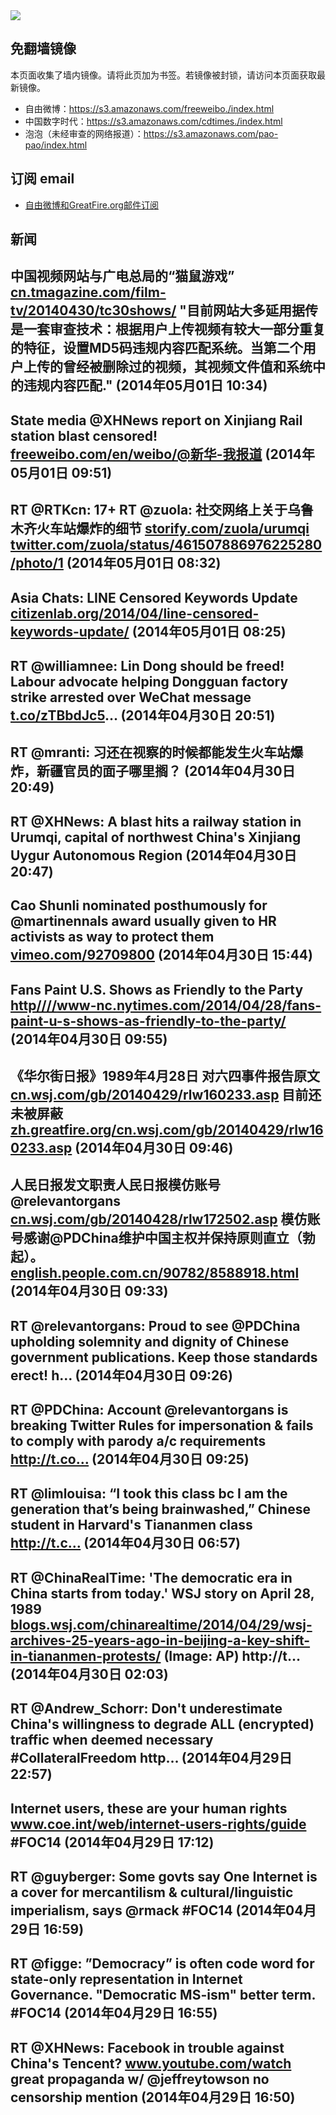 <img src="https://raw.githubusercontent.com/greatfire/z/master/logos.gif" />

## 免翻墙镜像
本页面收集了墙内镜像。请将此页加为书签。若镜像被封锁，请访问本页面获取最新镜像。
* 自由微博：https://s3.amazonaws.com/freeweibo./index.html
* 中国数字时代：https://s3.amazonaws.com/cdtimes./index.html
* 泡泡（未经审查的网络报道）：https://s3.amazonaws.com/pao-pao/index.html

## 订阅 email
* <a href="https://greatfire.us7.list-manage.com/subscribe?u=854fca58782082e0cbdf204a0&id=c78949b93c">自由微博和GreatFire.org邮件订阅</a>
		
## 新闻
中国视频网站与广电总局的“猫鼠游戏” <a href="http://cn.tmagazine.com/film-tv/20140430/tc30shows/">cn.tmagazine.com/film-tv/20140430/tc30shows/</a>
"目前网站大多延用据传是一套审查技术：根据用户上传视频有较大一部分重复的特征，设置MD5码违规内容匹配系统。当第二个用户上传的曾经被删除过的视频，其视频文件值和系统中的违规内容匹配." (2014年05月01日 10:34)
 ---
State media @XHNews report on Xinjiang Rail station blast censored! <a href="https://freeweibo.com/en/weibo/%40%E6%96%B0%E5%8D%8E-%E6%88%91%E6%8A%A5%E9%81%93">freeweibo.com/en/weibo/@新华-我报道</a> (2014年05月01日 09:51)
 ---
RT @RTKcn: 17+ RT @zuola: 社交网络上关于乌鲁木齐火车站爆炸的细节 <a href="https://storify.com/zuola/urumqi">storify.com/zuola/urumqi</a> <a href="https://twitter.com/zuola/status/461507886976225280/photo/1">twitter.com/zuola/status/461507886976225280/photo/1</a> (2014年05月01日 08:32)
 ---
Asia Chats: LINE Censored Keywords Update <a href="https://citizenlab.org/2014/04/line-censored-keywords-update/">citizenlab.org/2014/04/line-censored-keywords-update/</a> (2014年05月01日 08:25)
 ---
RT @williamnee: Lin Dong should be freed! Labour advocate helping Dongguan factory strike arrested over WeChat message <a href="http://t.co/zTBbdJc5">t.co/zTBbdJc5</a>… (2014年04月30日 20:51)
 ---
RT @mranti: 习还在视察的时候都能发生火车站爆炸，新疆官员的面子哪里搁？ (2014年04月30日 20:49)
 ---
RT @XHNews: A blast hits a railway station in Urumqi, capital of northwest China's Xinjiang Uygur Autonomous Region (2014年04月30日 20:47)
 ---
Cao Shunli nominated posthumously for @martinennals award usually given to HR activists as way to protect them <a href="http://vimeo.com/92709800">vimeo.com/92709800</a> (2014年04月30日 15:44)
 ---
Fans Paint U.S. Shows as Friendly to the Party <a href="HTTP://http:////www-nc.nytimes.com/2014/04/28/fans-paint-u-s-shows-as-friendly-to-the-party/?=_php=true&_type=blogs&_php=true&_type=blogs&_php=true&_type=blogs&_php=true&_type=blogs&_php=true&_type=blogs&_php=true&_type=blogs&_php=true&_type=blogs&_r=6&">http////www-nc.nytimes.com/2014/04/28/fans-paint-u-s-shows-as-friendly-to-the-party/</a> (2014年04月30日 09:55)
 ---
《华尔街日报》1989年4月28日 对六四事件报告原文 <a href="http://cn.wsj.com/gb/20140429/rlw160233.asp">cn.wsj.com/gb/20140429/rlw160233.asp</a> 目前还未被屏蔽 <a href="https://zh.greatfire.org/cn.wsj.com/gb/20140429/rlw160233.asp">zh.greatfire.org/cn.wsj.com/gb/20140429/rlw160233.asp</a> (2014年04月30日 09:46)
 ---
人民日报发文职责人民日报模仿账号 @relevantorgans  <a href="http://cn.wsj.com/gb/20140428/rlw172502.asp">cn.wsj.com/gb/20140428/rlw172502.asp</a>  模仿账号感谢@PDChina维护中国主权并保持原则直立（勃起）。 <a href="http://english.people.com.cn/90782/8588918.html">english.people.com.cn/90782/8588918.html</a> (2014年04月30日 09:33)
 ---
RT @relevantorgans: Proud to see @PDChina upholding solemnity and dignity of Chinese government publications. Keep those standards erect! h… (2014年04月30日 09:26)
 ---
RT @PDChina: Account @relevantorgans is breaking Twitter Rules for impersonation &amp; fails to comply with parody a/c requirements http://t.co… (2014年04月30日 09:25)
 ---
RT @limlouisa: “I took this class bc I am the generation that’s being brainwashed,” Chinese student in Harvard's Tiananmen class http://t.c… (2014年04月30日 06:57)
 ---
RT @ChinaRealTime: 'The democratic era in China starts from today.' WSJ story on April 28, 1989 <a href="http://blogs.wsj.com/chinarealtime/2014/04/29/wsj-archives-25-years-ago-in-beijing-a-key-shift-in-tiananmen-protests/">blogs.wsj.com/chinarealtime/2014/04/29/wsj-archives-25-years-ago-in-beijing-a-key-shift-in-tiananmen-protests/</a> (Image: AP) http://t… (2014年04月30日 02:03)
 ---
RT @Andrew_Schorr: Don't underestimate China's willingness to degrade ALL (encrypted) traffic when deemed necessary #CollateralFreedom http… (2014年04月29日 22:57)
 ---
Internet users, these are your human rights <a href="http://www.coe.int/web/internet-users-rights/guide">www.coe.int/web/internet-users-rights/guide</a> #FOC14 (2014年04月29日 17:12)
 ---
RT @guyberger: Some govts say One Internet is a cover for mercantilism &amp; cultural/linguistic imperialism, says @rmack #FOC14 (2014年04月29日 16:59)
 ---
RT @figge: ”Democracy” is often code word for state-only representation in Internet Governance. "Democratic MS-ism" better term. #FOC14 (2014年04月29日 16:55)
 ---
RT @XHNews: Facebook in trouble against China's Tencent? <a href="http://www.youtube.com/watch?v=QHz5qwwFtjs">www.youtube.com/watch</a> great propaganda w/ @jeffreytowson no censorship mention (2014年04月29日 16:50)
 ---
